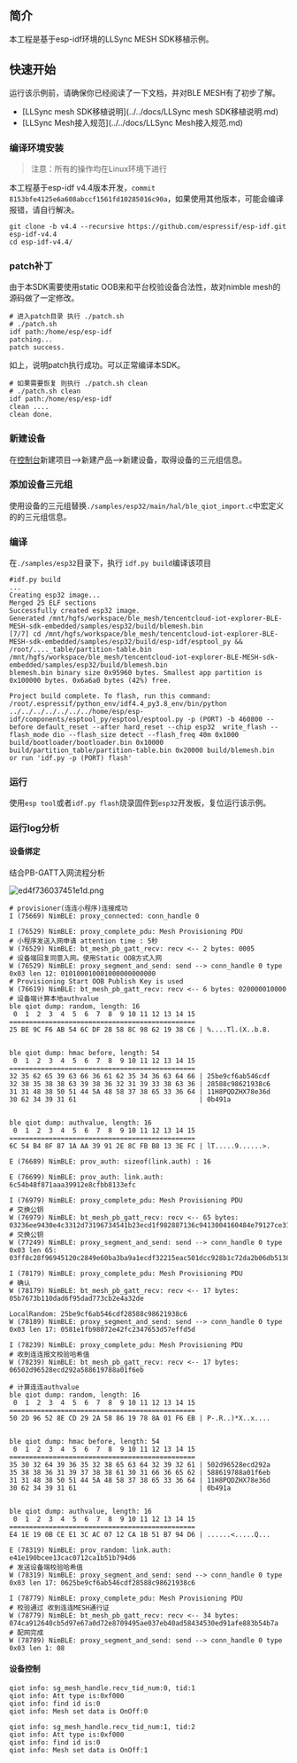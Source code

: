 ## 简介

本工程是基于esp-idf环境的LLSync MESH SDK移植示例。

## 快速开始

运行该示例前，请确保你已经阅读了一下文档，并对BLE MESH有了初步了解。

- [LLSync mesh SDK移植说明](../../docs/LLSync mesh SDK移植说明.md)
- [LLSync Mesh接入规范](../../docs/LLSync Mesh接入规范.md)

### 编译环境安装

> 注意：所有的操作均在Linux环境下进行

本工程基于esp-idf v4.4版本开发，`commit 8153bfe4125e6a608abccf1561fd10285016c90a`，如果使用其他版本，可能会编译报错，请自行解决。

```shell
git clone -b v4.4 --recursive https://github.com/espressif/esp-idf.git esp-idf-v4.4
cd esp-idf-v4.4/
```

### patch补丁

由于本SDK需要使用static OOB来和平台校验设备合法性，故对nimble mesh的源码做了一定修改。

```shell
# 进入patch目录 执行 ./patch.sh
# ./patch.sh 
idf path:/home/esp/esp-idf
patching...
patch success.
```

如上，说明patch执行成功。可以正常编译本SDK。

```shell
# 如果需要恢复 则执行 ./patch.sh clean 
# ./patch.sh clean
idf path:/home/esp/esp-idf
clean ....
clean done.
```

### 新建设备

在[控制台](https://console.cloud.tencent.com/iotexplorer)新建项目-->新建产品-->新建设备，取得设备的三元组信息。

### 添加设备三元组

使用设备的三元组替换`./samples/esp32/main/hal/ble_qiot_import.c`中宏定义的的三元组信息。

### 编译

在`./samples/esp32`目录下，执行 `idf.py build`编译该项目

```shell
#idf.py build
...
Creating esp32 image...
Merged 25 ELF sections
Successfully created esp32 image.
Generated /mnt/hgfs/workspace/ble_mesh/tencentcloud-iot-explorer-BLE-MESH-sdk-embedded/samples/esp32/build/blemesh.bin
[7/7] cd /mnt/hgfs/workspace/ble_mesh/tencentcloud-iot-explorer-BLE-MESH-sdk-embedded/samples/esp32/build/esp-idf/esptool_py && /root/...._table/partition-table.bin /mnt/hgfs/workspace/ble_mesh/tencentcloud-iot-explorer-BLE-MESH-sdk-embedded/samples/esp32/build/blemesh.bin
blemesh.bin binary size 0x95960 bytes. Smallest app partition is 0x100000 bytes. 0x6a6a0 bytes (42%) free.

Project build complete. To flash, run this command:
/root/.espressif/python_env/idf4.4_py3.8_env/bin/python ../../../../../../../home/esp/esp-idf/components/esptool_py/esptool/esptool.py -p (PORT) -b 460800 --before default_reset --after hard_reset --chip esp32  write_flash --flash_mode dio --flash_size detect --flash_freq 40m 0x1000 build/bootloader/bootloader.bin 0x10000 build/partition_table/partition-table.bin 0x20000 build/blemesh.bin
or run 'idf.py -p (PORT) flash'
```

### 运行

使用`esp tool`或者`idf.py flash`烧录固件到`esp32`开发板，复位运行该示例。

### 运行log分析

#### 设备绑定

结合PB-GATT入网流程分析

![ed4f736037451e1d.png](https://i.bmp.ovh/imgs/2022/07/13/ed4f736037451e1d.png)

```shell
# provisioner(连连小程序)连接成功
I (75669) NimBLE: proxy_connected: conn_handle 0

I (76529) NimBLE: proxy_complete_pdu: Mesh Provisioning PDU
# 小程序发送入网申请 attention time : 5秒
W (76529) NimBLE: bt_mesh_pb_gatt_recv: recv <-- 2 bytes: 0005
# 设备端回复同意入网。使用Static OOB方式入网
W (76529) NimBLE: proxy_segment_and_send: send --> conn_handle 0 type 0x03 len 12: 010100010001000000000000
# Provisioning Start OOB Publish Key is used
W (76619) NimBLE: bt_mesh_pb_gatt_recv: recv <-- 6 bytes: 020000010000
# 设备端计算本地authvalue
ble qiot dump: random, length: 16
 0  1  2  3  4  5  6  7  8  9 10 11 12 13 14 15
===============================================
25 BE 9C F6 AB 54 6C DF 28 58 8C 98 62 19 38 C6 | %....Tl.(X..b.8.


ble qiot dump: hmac before, length: 54
 0  1  2  3  4  5  6  7  8  9 10 11 12 13 14 15
===============================================
32 35 62 65 39 63 66 36 61 62 35 34 36 63 64 66 | 25be9cf6ab546cdf
32 38 35 38 38 63 39 38 36 32 31 39 33 38 63 36 | 28588c98621938c6
31 31 48 38 50 51 44 5A 48 58 37 38 65 33 36 64 | 11H8PQDZHX78e36d
30 62 34 39 31 61                               | 0b491a


ble qiot dump: authvalue, length: 16
 0  1  2  3  4  5  6  7  8  9 10 11 12 13 14 15
===============================================
6C 54 B4 8F 87 1A AA 39 91 2E 8C FB B8 13 3E FC | lT.....9......>.

E (76689) NimBLE: prov_auth: sizeof(link.auth) : 16

E (76699) NimBLE: prov_auth: link.auth: 6c54b48f871aaa39912e8cfbb8133efc

I (76979) NimBLE: proxy_complete_pdu: Mesh Provisioning PDU
# 交换公钥
W (76979) NimBLE: bt_mesh_pb_gatt_recv: recv <-- 65 bytes: 03236ee9430e4c3312d73196734541b23ecd1f982887136c9413004160484e79127ce316706be5751cb6474c4cf8ec7c570e42249d0e3e788625b5bc3f40e0fd5a
# 交换公钥
W (77249) NimBLE: proxy_segment_and_send: send --> conn_handle 0 type 0x03 len 65: 03ff8c28f96945120c2849e60ba3ba9a1ecdf32215eac501dcc928b1c72da2b06db51387a05740d75d344464bb0d1aebc98228a97c4832a123bc90996b02976429

I (78179) NimBLE: proxy_complete_pdu: Mesh Provisioning PDU
# 确认
W (78179) NimBLE: bt_mesh_pb_gatt_recv: recv <-- 17 bytes: 05b7673b110dad6f95dad773cb2e4a32de

LocalRandom: 25be9cf6ab546cdf28588c98621938c6
W (78189) NimBLE: proxy_segment_and_send: send --> conn_handle 0 type 0x03 len 17: 0581e1fb98072e42fc2347653d57effd5d

I (78239) NimBLE: proxy_complete_pdu: Mesh Provisioning PDU
# 收到连连报文校验哈希值
W (78239) NimBLE: bt_mesh_pb_gatt_recv: recv <-- 17 bytes: 06502d96528ecd292a588619788a01f6eb

# 计算连连authvalue
ble qiot dump: random, length: 16
 0  1  2  3  4  5  6  7  8  9 10 11 12 13 14 15
===============================================
50 2D 96 52 8E CD 29 2A 58 86 19 78 8A 01 F6 EB | P-.R..)*X..x....


ble qiot dump: hmac before, length: 54
 0  1  2  3  4  5  6  7  8  9 10 11 12 13 14 15
===============================================
35 30 32 64 39 36 35 32 38 65 63 64 32 39 32 61 | 502d96528ecd292a
35 38 38 36 31 39 37 38 38 61 30 31 66 36 65 62 | 588619788a01f6eb
31 31 48 38 50 51 44 5A 48 58 37 38 65 33 36 64 | 11H8PQDZHX78e36d
30 62 34 39 31 61                               | 0b491a


ble qiot dump: authvalue, length: 16
 0  1  2  3  4  5  6  7  8  9 10 11 12 13 14 15
===============================================
E4 1E 19 0B CE E1 3C AC 07 12 CA 1B 51 B7 94 D6 | ......<.....Q...

E (78319) NimBLE: prov_random: link.auth: e41e190bcee13cac0712ca1b51b794d6
# 发送设备端校验哈希值
W (78319) NimBLE: proxy_segment_and_send: send --> conn_handle 0 type 0x03 len 17: 0625be9cf6ab546cdf28588c98621938c6

I (78779) NimBLE: proxy_complete_pdu: Mesh Provisioning PDU
# 校验通过 收到连连MESH通行证
W (78779) NimBLE: bt_mesh_pb_gatt_recv: recv <-- 34 bytes: 074ca912640cb5d97e67a0d72e8709495ae037eb40ad58434530ed91afe883b54b7a
# 配网完成
W (78789) NimBLE: proxy_segment_and_send: send --> conn_handle 0 type 0x03 len 1: 08

```



#### 设备控制

```shell
qiot info: sg_mesh_handle.recv_tid_num:0, tid:1
qiot info: Att type is:0xf000
qiot info: find id is:0
qiot info: Mesh set data is OnOff:0

qiot info: sg_mesh_handle.recv_tid_num:1, tid:2
qiot info: Att type is:0xf000
qiot info: find id is:0
qiot info: Mesh set data is OnOff:1

```





